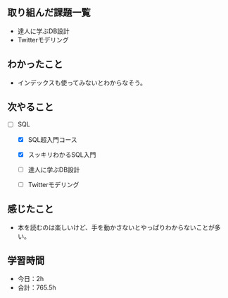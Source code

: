 ## 取り組んだ課題一覧

- 達人に学ぶDB設計
- Twitterモデリング

## わかったこと
- インデックスも使ってみないとわからなそう。

## 次やること

- [ ] SQL
    - [x] SQL超入門コース
    - [x] スッキリわかるSQL入門
    - [ ] 達人に学ぶDB設計
    - [ ] Twitterモデリング


## 感じたこと
- 本を読むのは楽しいけど、手を動かさないとやっぱりわからないことが多い。

## 学習時間

- 今日：2h
- 合計：765.5h